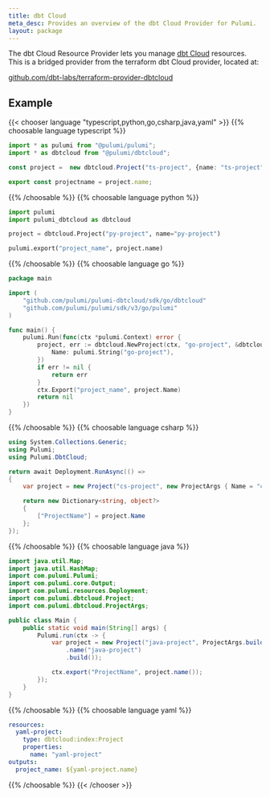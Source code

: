 ```yaml
---
title: dbt Cloud
meta_desc: Provides an overview of the dbt Cloud Provider for Pulumi.
layout: package
---
```


The dbt Cloud Resource Provider lets you manage [dbt Cloud](https://www.getdbt.com/) resources. This is a bridged provider from the terraform dbt Cloud provider, located at:

[github.com/dbt-labs/terraform-provider-dbtcloud](https://github.com/dbt-labs/terraform-provider-dbtcloud/)

## Example

{{< chooser language "typescript,python,go,csharp,java,yaml" >}}
{{% choosable language typescript %}}

```typescript
import * as pulumi from "@pulumi/pulumi";
import * as dbtcloud from "@pulumi/dbtcloud";

const project =  new dbtcloud.Project("ts-project", {name: "ts-project"});

export const projectname = project.name;
```

{{% /choosable %}}
{{% choosable language python %}}

```python
import pulumi
import pulumi_dbtcloud as dbtcloud

project = dbtcloud.Project("py-project", name="py-project")

pulumi.export("project_name", project.name)
```

{{% /choosable %}}
{{% choosable language go %}}

```go
package main

import (
	"github.com/pulumi/pulumi-dbtcloud/sdk/go/dbtcloud"
	"github.com/pulumi/pulumi/sdk/v3/go/pulumi"
)

func main() {
	pulumi.Run(func(ctx *pulumi.Context) error {
		project, err := dbtcloud.NewProject(ctx, "go-project", &dbtcloud.ProjectArgs{
			Name: pulumi.String("go-project"),
		})
		if err != nil {
			return err
		}
		ctx.Export("project_name", project.Name)
		return nil
	})
}
```

{{% /choosable %}}
{{% choosable language csharp %}}

```csharp
using System.Collections.Generic;
using Pulumi;
using Pulumi.DbtCloud;

return await Deployment.RunAsync(() =>
{
    var project = new Project("cs-project", new ProjectArgs { Name = "cs-project" });

    return new Dictionary<string, object?>
    {
        ["ProjectName"] = project.Name
    };
});
```

{{% /choosable %}}
{{% choosable language java %}}

```java
import java.util.Map;
import java.util.HashMap;
import com.pulumi.Pulumi;
import com.pulumi.core.Output;
import com.pulumi.resources.Deployment;
import com.pulumi.dbtcloud.Project;
import com.pulumi.dbtcloud.ProjectArgs;

public class Main {
    public static void main(String[] args) {
        Pulumi.run(ctx -> {
            var project = new Project("java-project", ProjectArgs.builder()
                .name("java-project")
                .build());

            ctx.export("ProjectName", project.name());
        });
    }
}
```

{{% /choosable %}}
{{% choosable language yaml %}}

```yaml
resources:
  yaml-project:
    type: dbtcloud:index:Project
    properties:
      name: "yaml-project"
outputs:
  project_name: ${yaml-project.name}

```

{{% /choosable %}}
{{< /chooser >}}

